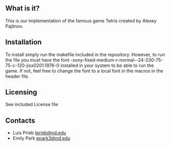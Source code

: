 What is it?
----------
This is our implementation of the famous game Tetris created by  Alexey Pajitnov. 

Installation
------------
To install simply run the makefile included in the repository. However, to run the file you must have the font -sony-fixed-medium-r-normal--24-230-75-75-c-120-jisx0201.1976-0 installed in your system to be able to run the game. If not, feel free to change the font to a local font in the macros in the header file.

Licensing
---------
See included License file

Contacts
--------
- Luis Prieb <lprieb@nd.edu>
- Emily Park <epark3@nd.edu>


